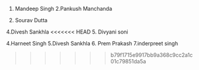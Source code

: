 
1. Mandeep Singh
2.Pankush Manchanda

3. Sourav Dutta

4.Divesh Sankhla
<<<<<<< HEAD
5. Divyani soni


4.Harneet Singh
5.Divesh Sankhla
6. Prem Prakash
7.inderpreet singh
>>>>>>> b79f1715e9917bb9a368c9cc2a1c01c79851da5a
